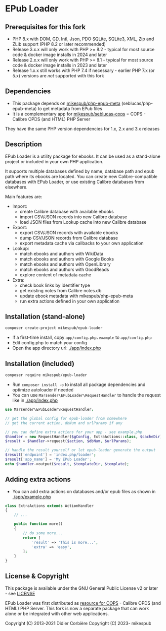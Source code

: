 # EPub Loader

## Prerequisites for this fork
-	PHP 8.x with DOM, GD, Intl, Json, PDO SQLite, SQLite3, XML, Zip and ZLib support (PHP 8.2 or later recommended)
- Release 3.x.x will only work with PHP >= 8.2 - typical for most source code & docker image installs in 2024 and later
- Release 2.x.x will only work with PHP >= 8.1 - typical for most source code & docker image installs in 2023 and later
- Release 1.x.x still works with PHP 7.4 if necessary - earlier PHP 7.x (or 5.x) versions are *not* supported with this fork

## Dependencies

- This package depends on [mikespub/php-epub-meta](https://packagist.org/packages/mikespub/php-epub-meta) (seblucas/php-epub-meta) to get metadata from EPub files
- It is a complementary app for [mikespub/seblucas-cops](https://packagist.org/packages/mikespub/seblucas-cops) = COPS - Calibre OPDS (and HTML) PHP Server

They have the same PHP version dependencies for 1.x, 2.x and 3.x releases

## Description

EPub Loader is a utility package for ebooks. It can be used as a stand-alone project or included in your own PHP application.

It supports multiple databases defined by name, database path and epub path where its ebooks are located. You can create new Calibre-compatible databases with EPub Loader, or use existing Calibre databases from elsewhere.

Main features are:

- Import:
  - create Calibre database with available ebooks
  - import CSV/JSON records into new Calibre database
  - load JSON files from Lookup cache into new Calibre database
- Export:
  - export CSV/JSON records with available ebooks
  - dump CSV/JSON records from Calibre database
  - export metadata cache via callbacks to your own application
- Lookup:
  - match ebooks and authors with WikiData
  - match ebooks and authors with Google Books
  - match ebooks and authors with OpenLibrary
  - match ebooks and authors with GoodReads
  - explore content of metadata cache
- Extra:
  - check book links by identifier type
  - get existing notes from Calibre notes.db
  - update ebook metadata with mikespub/php-epub-meta
  - run extra actions defined in your own application

## Installation (stand-alone)

```sh
composer create-project mikespub/epub-loader
```

- If a first-time install, copy `app/config.php.example` to `app/config.php`
- Edit config.php to match your config
- Open the app directory url: [./app/index.php](./app/index.php)

## Installation (included)

```sh
composer require mikespub/epub-loader
```

- Run `composer install -o` to install all package dependencies and optimize autoloader if needed
- You can use `Marsender\EPubLoader\RequestHandler` to handle the request like in [./app/index.php](./app/index.php)

```php
use Marsender\EPubLoader\RequestHandler;

// get the global config for epub-loader from somewhere
// get the current action, dbNum and urlParams if any

// you can define extra actions for your app - see example.php
$handler = new RequestHandler($gConfig, ExtraActions::class, $cacheDir);
$result = $handler->request($action, $dbNum, $urlParams);

// handle the result yourself or let epub-loader generate the output
$result['endpoint'] = 'index.php/loader';
$result['app_name'] = 'My EPub Loader';
echo $handler->output($result, $templateDir, $template);
```

## Adding extra actions

- You can add extra actions on databases and/or epub files as shown in [./app/example.php](./app/example.php)
```php
class ExtraActions extends ActionHandler
{
    // ...

    public function more()
    {
        // do some more...
        return [
            'result' => 'This is more...',
            'extra' => 'easy',
        ];
    }
}
```

## License & Copyright

This package is available under the GNU General Public License v2 or later - see [LICENSE](LICENSE)

EPub Loader was first distributed as [resource for COPS](https://github.com/seblucas/cops/tree/master/resources/epub-loader) - Calibre OPDS (and HTML) PHP Server. This fork is now a separate package that can work alone or be integrated with other web applications.

Copyright (C) 2013-2021 Didier Corbière
Copyright (C) 2023-     mikespub
